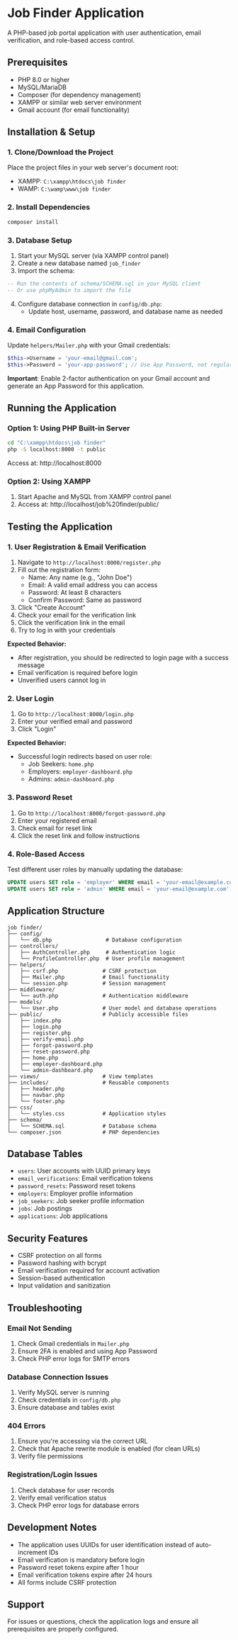 # Job Finder Application

A PHP-based job portal application with user authentication, email verification, and role-based access control.

## Prerequisites

- PHP 8.0 or higher
- MySQL/MariaDB
- Composer (for dependency management)
- XAMPP or similar web server environment
- Gmail account (for email functionality)

## Installation & Setup

### 1. Clone/Download the Project

Place the project files in your web server's document root:

- XAMPP: `C:\xampp\htdocs\job finder`
- WAMP: `C:\wamp\www\job finder`

### 2. Install Dependencies

```bash
composer install
```

### 3. Database Setup

1. Start your MySQL server (via XAMPP control panel)
2. Create a new database named `job_finder`
3. Import the schema:

```sql
-- Run the contents of schema/SCHEMA.sql in your MySQL client
-- Or use phpMyAdmin to import the file
```

4. Configure database connection in `config/db.php`:
   - Update host, username, password, and database name as needed

### 4. Email Configuration

Update `helpers/Mailer.php` with your Gmail credentials:

```php
$this->Username = 'your-email@gmail.com';
$this->Password = 'your-app-password'; // Use App Password, not regular password
```

**Important**: Enable 2-factor authentication on your Gmail account and generate an App Password for this application.

## Running the Application

### Option 1: Using PHP Built-in Server

```bash
cd "C:\xampp\htdocs\job finder"
php -S localhost:8000 -t public
```

Access at: http://localhost:8000

### Option 2: Using XAMPP

1. Start Apache and MySQL from XAMPP control panel
2. Access at: http://localhost/job%20finder/public/

## Testing the Application

### 1. User Registration & Email Verification

1. Navigate to `http://localhost:8000/register.php`
2. Fill out the registration form:
   - Name: Any name (e.g., "John Doe")
   - Email: A valid email address you can access
   - Password: At least 8 characters
   - Confirm Password: Same as password
3. Click "Create Account"
4. Check your email for the verification link
5. Click the verification link in the email
6. Try to log in with your credentials

**Expected Behavior:**

- After registration, you should be redirected to login page with a success message
- Email verification is required before login
- Unverified users cannot log in

### 2. User Login

1. Go to `http://localhost:8000/login.php`
2. Enter your verified email and password
3. Click "Login"

**Expected Behavior:**

- Successful login redirects based on user role:
  - Job Seekers: `home.php`
  - Employers: `employer-dashboard.php`
  - Admins: `admin-dashboard.php`

### 3. Password Reset

1. Go to `http://localhost:8000/forgot-password.php`
2. Enter your registered email
3. Check email for reset link
4. Click the reset link and follow instructions

### 4. Role-Based Access

Test different user roles by manually updating the database:

```sql
UPDATE users SET role = 'employer' WHERE email = 'your-email@example.com';
UPDATE users SET role = 'admin' WHERE email = 'your-email@example.com';
```

## Application Structure

```
job finder/
├── config/
│   └── db.php                 # Database configuration
├── controllers/
│   ├── AuthController.php     # Authentication logic
│   └── ProfileController.php  # User profile management
├── helpers/
│   ├── csrf.php              # CSRF protection
│   ├── Mailer.php            # Email functionality
│   └── session.php           # Session management
├── middleware/
│   └── auth.php              # Authentication middleware
├── models/
│   └── User.php              # User model and database operations
├── public/                   # Publicly accessible files
│   ├── index.php
│   ├── login.php
│   ├── register.php
│   ├── verify-email.php
│   ├── forgot-password.php
│   ├── reset-password.php
│   ├── home.php
│   ├── employer-dashboard.php
│   └── admin-dashboard.php
├── views/                    # View templates
├── includes/                 # Reusable components
│   ├── header.php
│   ├── navbar.php
│   └── footer.php
├── css/
│   └── styles.css            # Application styles
├── schema/
│   └── SCHEMA.sql            # Database schema
└── composer.json             # PHP dependencies
```

## Database Tables

- `users`: User accounts with UUID primary keys
- `email_verifications`: Email verification tokens
- `password_resets`: Password reset tokens
- `employers`: Employer profile information
- `job_seekers`: Job seeker profile information
- `jobs`: Job postings
- `applications`: Job applications

## Security Features

- CSRF protection on all forms
- Password hashing with bcrypt
- Email verification required for account activation
- Session-based authentication
- Input validation and sanitization

## Troubleshooting

### Email Not Sending

1. Check Gmail credentials in `Mailer.php`
2. Ensure 2FA is enabled and using App Password
3. Check PHP error logs for SMTP errors

### Database Connection Issues

1. Verify MySQL server is running
2. Check credentials in `config/db.php`
3. Ensure database and tables exist

### 404 Errors

1. Ensure you're accessing via the correct URL
2. Check that Apache rewrite module is enabled (for clean URLs)
3. Verify file permissions

### Registration/Login Issues

1. Check database for user records
2. Verify email verification status
3. Check PHP error logs for database errors

## Development Notes

- The application uses UUIDs for user identification instead of auto-increment IDs
- Email verification is mandatory before login
- Password reset tokens expire after 1 hour
- Email verification tokens expire after 24 hours
- All forms include CSRF protection

## Support

For issues or questions, check the application logs and ensure all prerequisites are properly configured.
